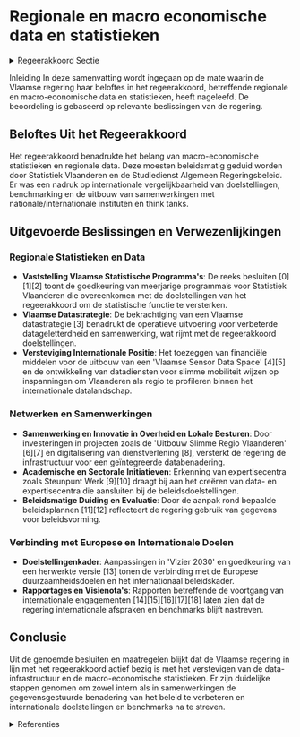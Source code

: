 # Regionale en macro economische data en statistieken

<details>
        <summary>Regeerakkoord Sectie </summary>
        <p>4.2.4 Regionale en macro-economische data en statistieken We zetten sterker in op macro-economische statistieken en data over Vlaanderen om onze beslissingen voor de Vlaamse economie beter te onderbouwen. Deze worden aangeleverd vanuit het netwerk Statistiek Vlaanderen. Deze statistieken zullen daarnaast ook beleidsmatig worden geduid door de Studiedienst Algemeen Regeringsbeleid binnen het Departement Kanselarij en Bestuur. We hanteren gekwantificeerde en gedragen langetermijndoelstellingen die internatio-naal vergelijkbaar zijn als kompas voor het beleid. Het Vlaams 2030-doelstellingenkader en de engagementen in het kader van het Vlaams Hervormingsprogramma Europa 2020 en Pact 2020 blijven we daarom nastreven, rekening houdend met evoluties op Europees niveau. De binnenlandse en Europese of mondiale benchmarking neemt een belangrijke plaats in om het beleid te monitoren. We blijven aandringen op een verdere verfijning van regionale statistieken bij nationale en internationale instellingen, op een snellere en frequentere actualisatie van reeds bestaande regionale statistieken en op het toevoegen van regionale dimensies in bestaande datasets en toekomstige studies. De Vlaamse regering blijft een voortrekkersrol vervullen op het gebied van het gebruik van regionale data binnen de internationale instellingen (zoals de EU, de OESO en het IMF). We versterken de samen-werking met think tanks en (internationale) organisaties over beleidsgrenzen heen, waarbij de Vlaamse overheid zich profileert als een sterke, betrouwbare en volwaardige partner. </p>
        </details> 

Inleiding
In deze samenvatting wordt ingegaan op de mate waarin de Vlaamse regering haar beloftes in het regeerakkoord, betreffende regionale en macro-economische data en statistieken, heeft nageleefd. De beoordeling is gebaseerd op relevante beslissingen van de regering.

## Beloftes Uit het Regeerakkoord
Het regeerakkoord benadrukte het belang van macro-economische statistieken en regionale data. Deze moesten beleidsmatig geduid worden door Statistiek Vlaanderen en de Studiedienst Algemeen Regeringsbeleid. Er was een nadruk op internationale vergelijkbaarheid van doelstellingen, benchmarking en de uitbouw van samenwerkingen met nationale/internationale instituten en think tanks.

## Uitgevoerde Beslissingen en Verwezenlijkingen

### Regionale Statistieken en Data
- **Vaststelling Vlaamse Statistische Programma's**: De reeks besluiten \[0\]\[1\]\[2\] toont de goedkeuring van meerjarige programma’s voor Statistiek Vlaanderen die overeenkomen met de doelstellingen van het regeerakkoord om de statistische functie te versterken.
- **Vlaamse Datastrategie**: De bekrachtiging van een Vlaamse datastrategie \[3\] benadrukt de operatieve uitvoering voor verbeterde datageletterdheid en samenwerking, wat rijmt met de regeerakkoord doelstellingen.
- **Versteviging Internationale Positie**: Het toezeggen van financiële middelen voor de uitbouw van een 'Vlaamse Sensor Data Space' \[4\]\[5\] en de ontwikkeling van datadiensten voor slimme mobiliteit wijzen op inspanningen om Vlaanderen als regio te profileren binnen het internationale datalandschap.

### Netwerken en Samenwerkingen
- **Samenwerking en Innovatie in Overheid en Lokale Besturen**: Door investeringen in projecten zoals de 'Uitbouw Slimme Regio Vlaanderen' \[6\]\[7\] en digitalisering van dienstverlening \[8\], versterkt de regering de infrastructuur voor een geïntegreerde databenadering.
- **Academische en Sectorale Initiatieven**: Erkenning van expertisecentra zoals Steunpunt Werk \[9\]\[10\] draagt bij aan het creëren van data- en expertisecentra die aansluiten bij de beleidsdoelstellingen.
- **Beleidsmatige Duiding en Evaluatie**: Door de aanpak rond bepaalde beleidsplannen \[11\]\[12\] reflecteert de regering gebruik van gegevens voor beleidsvorming.

### Verbinding met Europese en Internationale Doelen
- **Doelstellingenkader**: Aanpassingen in 'Vizier 2030' en goedkeuring van een herwerkte versie \[13\] tonen de verbinding met de Europese duurzaamheidsdoelen en het internationaal beleidskader.
- **Rapportages en Visienota's**: Rapporten betreffende de voortgang van internationale engagementen \[14\]\[15\]\[16\]\[17\]\[18\] laten zien dat de regering internationale afspraken en benchmarks blijft nastreven.

## Conclusie
Uit de genoemde besluiten en maatregelen blijkt dat de Vlaamse regering in lijn met het regeerakkoord actief bezig is met het verstevigen van de data-infrastructuur en de macro-economische statistieken. Er zijn duidelijke stappen genomen om zowel intern als in samenwerkingen de gegevensgestuurde benadering van het beleid te verbeteren en internationale doelstellingen en benchmarks na te streven.

<details>
        <summary> Referenties</summary>
        
**[\[0\]](https://beslissingenvlaamseregering.vlaanderen.be/?search=Statistiek%20Vlaanderen%3A%20Vlaams%20Statistisch%20Programma%202022-2024&dateOption=select&startDate=2021-12-17T09%3A00%3A00Z&endDate=2021-12-17T09%3A00%3A00Z)** : **(2021-12-17)** Statistiek Vlaanderen: Vlaams Statistisch Programma 2022-2024 

**[\[1\]](https://beslissingenvlaamseregering.vlaanderen.be/?search=Statistiek%20Vlaanderen%3A%20Vlaams%20Statistisch%20Programma%202020&dateOption=select&startDate=2019-12-20T09%3A00%3A00Z&endDate=2019-12-20T09%3A00%3A00Z)** : **(2019-12-20)** Statistiek Vlaanderen: Vlaams Statistisch Programma 2020 

**[\[2\]](https://beslissingenvlaamseregering.vlaanderen.be/?search=Statistiek%20Vlaanderen%3A%20Vlaams%20Statistisch%20Programma%202021&dateOption=select&startDate=2020-12-11T09%3A00%3A00Z&endDate=2020-12-11T09%3A00%3A00Z)** : **(2020-12-11)** Statistiek Vlaanderen: Vlaams Statistisch Programma 2021 

**[\[3\]](https://beslissingenvlaamseregering.vlaanderen.be/?search=Bekrachtiging%20Vlaamse%20datastrategie&dateOption=select&startDate=2022-03-18T09%3A00%3A00Z&endDate=2022-03-18T09%3A00%3A00Z)** : **(2022-03-18)** Bekrachtiging Vlaamse datastrategie 

**[\[4\]](https://beslissingenvlaamseregering.vlaanderen.be/?search=Plan%20Vlaamse%20Veerkracht%3A%20Vlaamse%20Sensor%20Data%20Space&dateOption=select&startDate=2021-10-15T08%3A00%3A00Z&endDate=2021-10-15T08%3A00%3A00Z)** : **(2021-10-15)** Plan Vlaamse Veerkracht: Vlaamse Sensor Data Space 

**[\[5\]](https://beslissingenvlaamseregering.vlaanderen.be/?search=Plan%20Vlaamse%20Veerkracht%3A%20Data%20Integratiediensten%20voor%20Slimme%20Mobiliteit&dateOption=select&startDate=2021-12-03T09%3A00%3A00Z&endDate=2021-12-03T09%3A00%3A00Z)** : **(2021-12-03)** Plan Vlaamse Veerkracht: Data Integratiediensten voor Slimme Mobiliteit 

**[\[6\]](https://beslissingenvlaamseregering.vlaanderen.be/?search=Plan%20Vlaamse%20Veerkracht%3A%20Uitbouw%20Slimme%20Regio%20Vlaanderen%20door%20samenbrengen%20innovatiecapaciteit%20ondernemingen%20en%20stimuleren%20implementatie%20en%20kennisopbouw%20bij%20lokale%20besturen&dateOption=select&startDate=2021-06-04T08%3A00%3A00Z&endDate=2021-06-04T08%3A00%3A00Z)** : **(2021-06-04)** Plan Vlaamse Veerkracht: Uitbouw Slimme Regio Vlaanderen door samenbrengen innovatiecapaciteit ondernemingen en stimuleren implementatie en kennisopbouw bij lokale besturen 

**[\[7\]]** : **(2020-07-17)**  

**[\[8\]](https://beslissingenvlaamseregering.vlaanderen.be/?search=Plan%20Vlaamse%20Veerkracht%3A%20dossier%2058&dateOption=select&startDate=2021-05-07T08%3A00%3A00Z&endDate=2021-05-07T08%3A00%3A00Z)** : **(2021-05-07)** Plan Vlaamse Veerkracht: dossier 58 

**[\[9\]](https://beslissingenvlaamseregering.vlaanderen.be/?search=Erkenning%20en%20financiering%20van%20een%20Steunpunt%20Werk%20%282021-2025%29%20KU%20Leuven&dateOption=select&startDate=2020-11-20T09%3A00%3A00Z&endDate=2020-11-20T09%3A00%3A00Z)** : **(2020-11-20)** Erkenning en financiering van een Steunpunt Werk (2021-2025) KU Leuven 

**[\[10\]](https://beslissingenvlaamseregering.vlaanderen.be/?search=Oproep%20tot%20erkenning%20en%20financiering%20van%20een%20steunpunt%20Werk%20als%20data-%20en%20expertisecentrum%20voor%20de%20Vlaamse%20arbeidsmarkt%20%282021-2025%29&dateOption=select&startDate=2020-07-17T08%3A00%3A00Z&endDate=2020-07-17T08%3A00%3A00Z)** : **(2020-07-17)** Oproep tot erkenning en financiering van een steunpunt Werk als data- en expertisecentrum voor de Vlaamse arbeidsmarkt (2021-2025) 

**[\[11\]](https://beslissingenvlaamseregering.vlaanderen.be/?search=Plan%20Vlaamse%20Veerkracht%3A%20volgende%20stappen%20en%20uitbreiding%20van%20het%20Vlaams%20beleidsplan%20bio-economie&dateOption=select&startDate=2022-04-29T08%3A00%3A00Z&endDate=2022-04-29T08%3A00%3A00Z)** : **(2022-04-29)** Plan Vlaamse Veerkracht: volgende stappen en uitbreiding van het Vlaams beleidsplan bio-economie 

**[\[12\]](https://beslissingenvlaamseregering.vlaanderen.be/?search=Vlaams%20beleidsplan%20bio-economie&dateOption=select&startDate=2020-12-18T09%3A00%3A00Z&endDate=2020-12-18T09%3A00%3A00Z)** : **(2020-12-18)** Vlaams beleidsplan bio-economie 

**[\[13\]](https://beslissingenvlaamseregering.vlaanderen.be/?search=Vervolledigen%20van%20%E2%80%98Vizier%202030%20%E2%80%93%20een%202030-doelstellingenkader%20voor%20Vlaanderen%E2%80%99&dateOption=select&startDate=2020-10-02T08%3A00%3A00Z&endDate=2020-10-02T08%3A00%3A00Z)** : **(2020-10-02)** Vervolledigen van ‘Vizier 2030 – een 2030-doelstellingenkader voor Vlaanderen’ 

**[\[14\]](https://beslissingenvlaamseregering.vlaanderen.be/?search=Vlaamse%20bijdrage%20aan%20het%20tweede%20Vrijwillig%20Nationaal%20Rapport%20over%20de%20voortgang%20van%20Agenda%202030%20en%20de%20duurzame%20ontwikkelingsdoelstellingen&dateOption=select&startDate=2022-10-21T08%3A00%3A00Z&endDate=2022-10-21T08%3A00%3A00Z)** : **(2022-10-21)** Vlaamse bijdrage aan het tweede Vrijwillig Nationaal Rapport over de voortgang van Agenda 2030 en de duurzame ontwikkelingsdoelstellingen 

**[\[15\]](https://beslissingenvlaamseregering.vlaanderen.be/?search=Analyse%20van%20buitenlands%20zeggenschap%20in%20de%20Vlaamse%20economie&dateOption=select&startDate=2023-07-07T09%3A00%3A00Z&endDate=2023-07-07T09%3A00%3A00Z)** : **(2023-07-07)** Analyse van buitenlands zeggenschap in de Vlaamse economie 

**[\[16\]](https://beslissingenvlaamseregering.vlaanderen.be/?search=Visienota%20%27Internationaal%20beurzenprogramma%27&dateOption=select&startDate=2021-07-09T08%3A00%3A00Z&endDate=2021-07-09T08%3A00%3A00Z)** : **(2021-07-09)** Visienota 'Internationaal beurzenprogramma' 

**[\[17\]](https://beslissingenvlaamseregering.vlaanderen.be/?search=Visienota%20%E2%80%98Naar%20een%20versterkte%20concurrentiekracht%20van%20de%20Europese%20Industrie%E2%80%99&dateOption=select&startDate=2023-02-03T09%3A00%3A00Z&endDate=2023-02-03T09%3A00%3A00Z)** : **(2023-02-03)** Visienota ‘Naar een versterkte concurrentiekracht van de Europese Industrie’ 

**[\[18\]](https://beslissingenvlaamseregering.vlaanderen.be/?search=Externe%20tussentijdse%20evaluatie%20van%20de%20landenstrategienota%20voor%20ontwikkelingssamenwerking%20Vlaanderen%20-%20Zuid-Afrika%2C%202017-2021&dateOption=select&startDate=2021-03-12T09%3A00%3A00Z&endDate=2021-03-12T09%3A00%3A00Z)** : **(2021-03-12)** Externe tussentijdse evaluatie van de landenstrategienota voor ontwikkelingssamenwerking Vlaanderen - Zuid-Afrika, 2017-2021 
        </details> 

